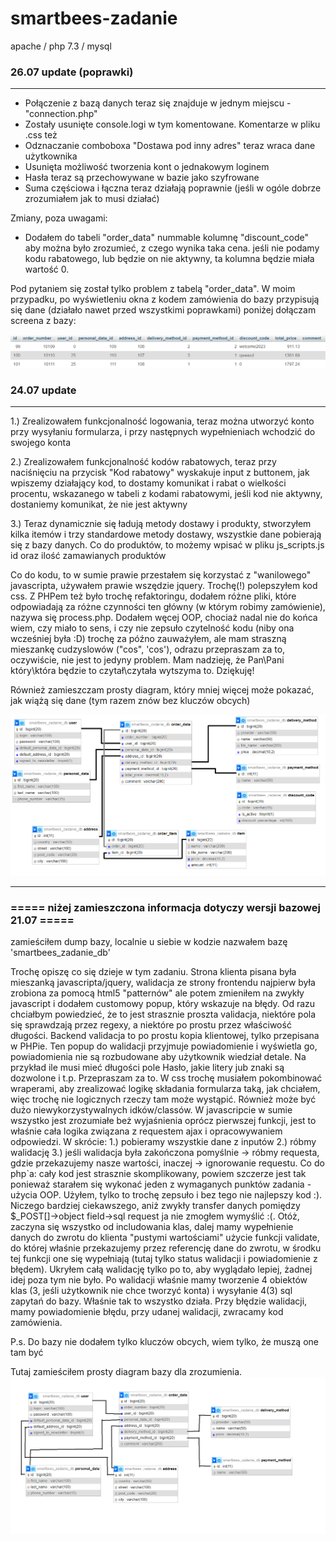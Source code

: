 # smartbees-zadanie
apache / php 7.3 / mysql

### 26.07 update (poprawki)
---

+ Połączenie z bazą danych teraz się znajduje w jednym miejscu - "connection.php"
+ Zostały usunięte console.logi w tym komentowane. Komentarze w pliku .css też
+ Odznaczanie comboboxa "Dostawa pod inny adres" teraz wraca dane użytkownika
+ Usunięta możliwość tworzenia kont o jednakowym loginem
+ Hasła teraz są przechowywane w bazie jako szyfrowane
+ Suma częściowa i łączna teraz działają poprawnie (jeśli w ogóle dobrze zrozumiałem jak to musi działać)

Zmiany, poza uwagami:
+ Dodałem do tabeli "order_data" nummable kolumnę "discount_code" aby można było zrozumieć, z czego wynika taka cena.
   jeśli nie podamy kodu rabatowego, lub będzie on nie aktywny, ta kolumna będzie miała wartość 0.

 Pod pytaniem się został tylko problem z tabelą "order_data". W moim przypadku, po wyświetleniu okna z kodem zamówienia
 do bazy przypisują się dane (działało nawet przed wszystkimi poprawkami) poniżej dołączam screena z bazy:


 ![order_data](/images/order_data.png)

### 24.07 update 
---

1.) Zrealizowałem funkcjonalność logowania, teraz można utworzyć konto przy wysyłaniu formularza, i przy następnych wypełnieniach wchodzić
do swojego konta

2.) Zrealizowałem funkcjonalność kodów rabatowych, teraz przy naciśnięciu na przycisk "Kod rabatowy" wyskakuje input z buttonem, jak
wpiszemy działający kod, to dostamy komunikat i rabat o wielkości procentu, wskazanego w tabeli z kodami rabatowymi, jeśli kod 
nie aktywny, dostaniemy komunikat, że nie jest aktywny

3.) Teraz dynamicznie się ładują metody dostawy i produkty, stworzyłem kilka itemów i trzy standardowe metody dostawy, wszystkie dane pobierają się
z bazy danych. Co do produktów, to możemy wpisać w pliku js_scripts.js id oraz ilość zamawianych produktów

Co do kodu, to w sumie prawie przestałem się korzystać z "wanilowego" javascripta, używałem prawie wszędzie jquery. Trochę(!) polepszyłem kod css.
Z PHPem też było trochę refaktoringu, dodałem różne pliki, które odpowiadają za różne czynności ten główny (w którym robimy zamówienie), nazywa się
process.php. Dodałem węcej OOP, chociaż nadal nie do końca wiem, czy miało to sens, i czy nie zepsuło czytelność kodu (niby ona wcześniej była :D) trochę
za późno zauważyłem, ale mam straszną mieszankę cudzyslowów ("cos", 'cos'), odrazu przepraszam za to, oczywiście, nie jest to jedyny problem. Mam nadzieję, że 
Pan\Pani który\która będzie to czytał\czytała wytszyma to. Dziękuję!

Również zamieszczam prosty diagram, który mniej więcej może pokazać, jak wiążą się dane (tym razem znów bez kluczów obcych)

![diagram2](/images/diagram_2.png)

---
### ===== niżej zamieszczona informacja dotyczy wersji bazowej 21.07 =====

zamieściłem dump bazy, localnie u siebie w kodzie nazwałem bazę 'smartbees_zadanie_db'

Trochę opiszę co się dzieje w tym zadaniu. Strona klienta pisana była mieszanką javascripta/jquery, walidacja ze strony frontendu 
najpierw była zrobiona za pomocą html5 "patternów" ale potem zmieniłem na zwykły javascript i dodałem customowy popup, który wskazuje na błędy.
Od razu chciałbym powiedzieć, że to jest strasznie proszta validacja, niektóre pola się sprawdzają przez regexy, a niektóre po prostu przez właściwość długości.
Backend validacja to po prostu kopia klientowej, tylko przepisana w PHPie. Ten popup do walidacji przyjmuje powiadomienie i wyświetla go, powiadomienia nie są
rozbudowane aby użytkownik wiedział detale. Na przykład ile musi mieć długości pole Hasło, jakie litery jub znaki są dozwolone i t.p. Przepraszam za to.
W css trochę musiałem pokombinować wraperami, aby zrealizować logikę składania formularza taką, jak chciałem, więc trochę nie logicznych rzeczy tam może 
wystąpić. Również może być dużo niewykorzystywalnych idków/classów. W javascripcie w sumie wszystko jest zrozumiałe beż wyjaśnienia oprócz pierwszej funkcji,
jest to właśnie cała logika związana z requestem ajax i opracowywaniem odpowiedzi. W skrócie: 1.) pobieramy wszystkie dane z inputów 2.) róbmy walidację
3.) jeśli walidacja była zakończona pomyślnie -> róbmy requesta, gdzie przekazujemy nasze wartości, inaczej -> ignorowanie requestu.
Co do php`a: cały kod jest strasznie skomplikowany, powiem szczerze jest tak ponieważ starałem się wykonać jeden z wymaganych punktów zadania - użycia OOP.
Użyłem, tylko to trochę zepsuło i bez tego nie najlepszy kod :). Niczego bardziej ciekawszego, aniż zwykły transfer danych 
pomiędzy $_POST[]->object field->sql request ja nie zmogłem wymyślić :(. Otóż, zaczyna się wszystko od includowania klas, dalej mamy wypełnienie danych 
do zwrotu do klienta "pustymi wartościami" użycie funkcji validate, do której właśnie przekazujemy przez referencję dane do zwrotu, w środku tej funkcji one się
wypełniają (tutaj tylko status walidacji i powiadomienie z błędem). Ukryłem całą walidację tylko po to, aby wyglądało lepiej, żadnej idej poza tym nie było.
Po walidacji właśnie mamy tworzenie 4 obiektów klas (3, jeśli użytkownik nie chce tworzyć konta) i wysyłanie 4(3) sql zapytań do bazy. Właśnie tak to wszystko działa.
Przy błędzie walidacji, mamy powiadomienie błędu, przy udanej walidacji, zwracamy kod zamówienia.

P.s. Do bazy nie dodałem tylko kluczów obcych, wiem tylko, że muszą one tam być

Tutaj zamieściłem prosty diagram bazy dla zrozumienia.
![diagram](/images/diagram.png)
